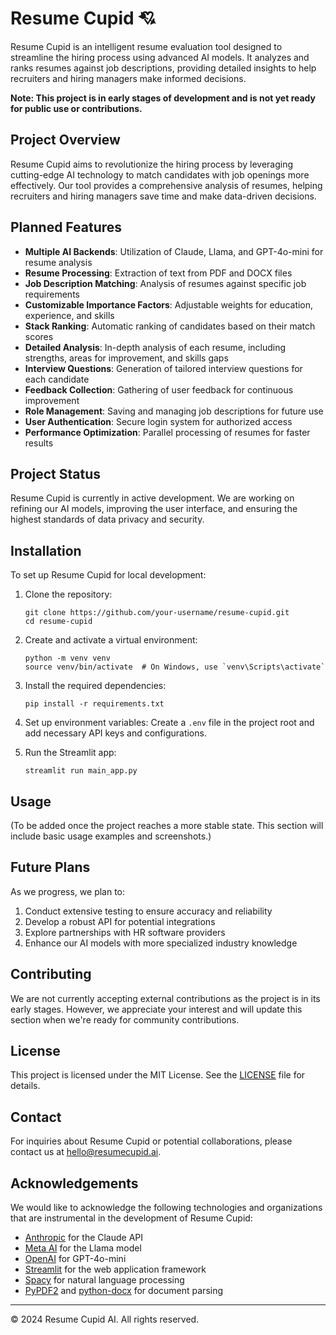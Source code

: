 # Resume Cupid 💘

Resume Cupid is an intelligent resume evaluation tool designed to streamline the hiring process using advanced AI models. It analyzes and ranks resumes against job descriptions, providing detailed insights to help recruiters and hiring managers make informed decisions.

**Note: This project is in early stages of development and is not yet ready for public use or contributions.**

## Project Overview

Resume Cupid aims to revolutionize the hiring process by leveraging cutting-edge AI technology to match candidates with job openings more effectively. Our tool provides a comprehensive analysis of resumes, helping recruiters and hiring managers save time and make data-driven decisions.

## Planned Features

- **Multiple AI Backends**: Utilization of Claude, Llama, and GPT-4o-mini for resume analysis
- **Resume Processing**: Extraction of text from PDF and DOCX files
- **Job Description Matching**: Analysis of resumes against specific job requirements
- **Customizable Importance Factors**: Adjustable weights for education, experience, and skills
- **Stack Ranking**: Automatic ranking of candidates based on their match scores
- **Detailed Analysis**: In-depth analysis of each resume, including strengths, areas for improvement, and skills gaps
- **Interview Questions**: Generation of tailored interview questions for each candidate
- **Feedback Collection**: Gathering of user feedback for continuous improvement
- **Role Management**: Saving and managing job descriptions for future use
- **User Authentication**: Secure login system for authorized access
- **Performance Optimization**: Parallel processing of resumes for faster results

## Project Status

Resume Cupid is currently in active development. We are working on refining our AI models, improving the user interface, and ensuring the highest standards of data privacy and security.

## Installation

To set up Resume Cupid for local development:

1. Clone the repository:
   ```
   git clone https://github.com/your-username/resume-cupid.git
   cd resume-cupid
   ```

2. Create and activate a virtual environment:
   ```
   python -m venv venv
   source venv/bin/activate  # On Windows, use `venv\Scripts\activate`
   ```

3. Install the required dependencies:
   ```
   pip install -r requirements.txt
   ```

4. Set up environment variables:
   Create a `.env` file in the project root and add necessary API keys and configurations.

5. Run the Streamlit app:
   ```
   streamlit run main_app.py
   ```

## Usage

(To be added once the project reaches a more stable state. This section will include basic usage examples and screenshots.)

## Future Plans

As we progress, we plan to:
1. Conduct extensive testing to ensure accuracy and reliability
2. Develop a robust API for potential integrations
3. Explore partnerships with HR software providers
4. Enhance our AI models with more specialized industry knowledge

## Contributing

We are not currently accepting external contributions as the project is in its early stages. However, we appreciate your interest and will update this section when we're ready for community contributions.

## License

This project is licensed under the MIT License. See the [LICENSE](LICENSE) file for details.

## Contact

For inquiries about Resume Cupid or potential collaborations, please contact us at hello@resumecupid.ai.

## Acknowledgements

We would like to acknowledge the following technologies and organizations that are instrumental in the development of Resume Cupid:

- [Anthropic](https://www.anthropic.com/) for the Claude API
- [Meta AI](https://ai.facebook.com/) for the Llama model
- [OpenAI](https://openai.com/) for GPT-4o-mini
- [Streamlit](https://streamlit.io/) for the web application framework
- [Spacy](https://spacy.io/) for natural language processing
- [PyPDF2](https://pypdf2.readthedocs.io/) and [python-docx](https://python-docx.readthedocs.io/) for document parsing

---

© 2024 Resume Cupid AI. All rights reserved.